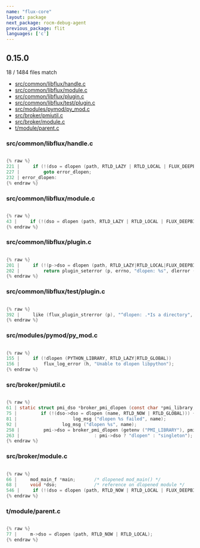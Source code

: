```yaml
---
name: "flux-core"
layout: package
next_package: rocm-debug-agent
previous_package: flit
languages: ['c']
---
```

## 0.15.0
18 / 1484 files match

 - [src/common/libflux/handle.c](#srccommonlibfluxhandlec)
 - [src/common/libflux/module.c](#srccommonlibfluxmodulec)
 - [src/common/libflux/plugin.c](#srccommonlibfluxpluginc)
 - [src/common/libflux/test/plugin.c](#srccommonlibfluxtestpluginc)
 - [src/modules/pymod/py_mod.c](#srcmodulespymodpy_modc)
 - [src/broker/pmiutil.c](#srcbrokerpmiutilc)
 - [src/broker/module.c](#srcbrokermodulec)
 - [t/module/parent.c](#tmoduleparentc)

### src/common/libflux/handle.c

```c

{% raw %}
221 |     if (!(dso = dlopen (path, RTLD_LAZY | RTLD_LOCAL | FLUX_DEEPBIND))) {
227 |         goto error_dlopen;
232 | error_dlopen:
{% endraw %}

```
### src/common/libflux/module.c

```c

{% raw %}
43 |     if (!(dso = dlopen (path, RTLD_LAZY | RTLD_LOCAL | FLUX_DEEPBIND))) {
{% endraw %}

```
### src/common/libflux/plugin.c

```c

{% raw %}
201 |     if (!(p->dso = dlopen (path, RTLD_LAZY|RTLD_LOCAL|FLUX_DEEPBIND)))
202 |         return plugin_seterror (p, errno, "dlopen: %s", dlerror ());
{% endraw %}

```
### src/common/libflux/test/plugin.c

```c

{% raw %}
392 |     like (flux_plugin_strerror (p), "^dlopen: .*Is a directory",
{% endraw %}

```
### src/modules/pymod/py_mod.c

```c

{% raw %}
155 |     if (!dlopen (PYTHON_LIBRARY, RTLD_LAZY|RTLD_GLOBAL))
156 |         flux_log_error (h, "Unable to dlopen libpython");
{% endraw %}

```
### src/broker/pmiutil.c

```c

{% raw %}
61 | static struct pmi_dso *broker_pmi_dlopen (const char *pmi_library, int debug)
75 |         if (!(dso->dso = dlopen (name, RTLD_NOW | RTLD_GLOBAL))) {
81 |                     log_msg ("dlopen %s failed", name);
92 |                 log_msg ("dlopen %s", name);
258 |         pmi->dso = broker_pmi_dlopen (getenv ("PMI_LIBRARY"), pmi->debug);
263 |                            : pmi->dso ? "dlopen" : "singleton");
{% endraw %}

```
### src/broker/module.c

```c

{% raw %}
66 |     mod_main_f *main;       /* dlopened mod_main() */
68 |     void *dso;              /* reference on dlopened module */
546 |     if (!(dso = dlopen (path, RTLD_NOW | RTLD_LOCAL | FLUX_DEEPBIND))) {
{% endraw %}

```
### t/module/parent.c

```c

{% raw %}
77 |     m->dso = dlopen (path, RTLD_NOW | RTLD_LOCAL);
{% endraw %}

```